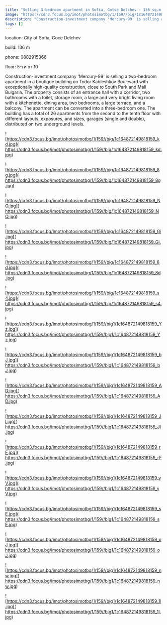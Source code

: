 ```yaml
---
title: "Selling 3-bedroom apartment in Sofia, Gotse Delchev - 136 sq.m / 317,500 EUR :: imot.bg ad"
image: "https://cdn3.focus.bg/imot/photosimotbg/1/159//big/1c164872149818159_4v.jpg"
description: "Construction-investment company 'Mercury-99' is selling a two-bedroom apartment in a boutique building on Todor Kableshkov Boulevard with exceptionally high-quality construction, close to South Park and Mall Bulgaria. The property consists of an entrance hall with a corridor, two bathrooms with a toilet, storage room, a large and very bright living room with a kitchenette, dining area, two bedrooms, a large terrace, and a balcony. The apartment can be converted into a three-bedroom one. The building has a total of 26 apartments from the second to the tenth floor with different layouts, exposures, and sizes, garages (single and double), distributed on two underground levels."
tags: []
---
```


location: City of Sofia, Goce Delchev

build: 136 m

phone: 0882915366

floor: 5-ти от 10

Construction-investment company 'Mercury-99' is selling a two-bedroom apartment in a boutique building on Todor Kableshkov Boulevard with exceptionally high-quality construction, close to South Park and Mall Bulgaria. The property consists of an entrance hall with a corridor, two bathrooms with a toilet, storage room, a large and very bright living room with a kitchenette, dining area, two bedrooms, a large terrace, and a balcony. The apartment can be converted into a three-bedroom one. The building has a total of 26 apartments from the second to the tenth floor with different layouts, exposures, and sizes, garages (single and double), distributed on two underground levels.


![https://cdn3.focus.bg/imot/photosimotbg/1/159//big/1c164872149818159_kd.jpg]( https://cdn3.focus.bg/imot/photosimotbg/1/159//big/1c164872149818159_kd.jpg)


![https://cdn3.focus.bg/imot/photosimotbg/1/159//big/1c164872149818159_8g.jpg]( https://cdn3.focus.bg/imot/photosimotbg/1/159//big/1c164872149818159_8g.jpg)


![https://cdn3.focus.bg/imot/photosimotbg/1/159//big/1c164872149818159_NO.jpg]( https://cdn3.focus.bg/imot/photosimotbg/1/159//big/1c164872149818159_NO.jpg)


![https://cdn3.focus.bg/imot/photosimotbg/1/159//big/1c164872149818159_Gi.jpg]( https://cdn3.focus.bg/imot/photosimotbg/1/159//big/1c164872149818159_Gi.jpg)


![https://cdn3.focus.bg/imot/photosimotbg/1/159//big/1c164872149818159_8d.jpg]( https://cdn3.focus.bg/imot/photosimotbg/1/159//big/1c164872149818159_8d.jpg)


![https://cdn3.focus.bg/imot/photosimotbg/1/159//big/1c164872149818159_s4.jpg]( https://cdn3.focus.bg/imot/photosimotbg/1/159//big/1c164872149818159_s4.jpg)


![https://cdn3.focus.bg/imot/photosimotbg/1/159//big1/1c164872149818159_Yz.jpg]( https://cdn3.focus.bg/imot/photosimotbg/1/159//big1/1c164872149818159_Yz.jpg)


![https://cdn3.focus.bg/imot/photosimotbg/1/159//big1/1c164872149818159_bJ.jpg]( https://cdn3.focus.bg/imot/photosimotbg/1/159//big1/1c164872149818159_bJ.jpg)


![https://cdn3.focus.bg/imot/photosimotbg/1/159//big1/1c164872149818159_AD.jpg]( https://cdn3.focus.bg/imot/photosimotbg/1/159//big1/1c164872149818159_AD.jpg)


![https://cdn3.focus.bg/imot/photosimotbg/1/159//big1/1c164872149818159_Jl.jpg]( https://cdn3.focus.bg/imot/photosimotbg/1/159//big1/1c164872149818159_Jl.jpg)


![https://cdn3.focus.bg/imot/photosimotbg/1/159//big1/1c164872149818159_rF.jpg]( https://cdn3.focus.bg/imot/photosimotbg/1/159//big1/1c164872149818159_rF.jpg)


![https://cdn3.focus.bg/imot/photosimotbg/1/159//big1/1c164872149818159_yV.jpg]( https://cdn3.focus.bg/imot/photosimotbg/1/159//big1/1c164872149818159_yV.jpg)


![https://cdn3.focus.bg/imot/photosimotbg/1/159//big1/1c164872149818159_sE.jpg]( https://cdn3.focus.bg/imot/photosimotbg/1/159//big1/1c164872149818159_sE.jpg)


![https://cdn3.focus.bg/imot/photosimotbg/1/159//big1/1c164872149818159_oJ.jpg]( https://cdn3.focus.bg/imot/photosimotbg/1/159//big1/1c164872149818159_oJ.jpg)


![https://cdn3.focus.bg/imot/photosimotbg/1/159//big1/1c164872149818159_nw.jpg]( https://cdn3.focus.bg/imot/photosimotbg/1/159//big1/1c164872149818159_nw.jpg)


![https://cdn3.focus.bg/imot/photosimotbg/1/159//big1/1c164872149818159_1l.jpg]( https://cdn3.focus.bg/imot/photosimotbg/1/159//big1/1c164872149818159_1l.jpg)


